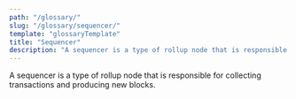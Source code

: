 ```yaml
---
path: "/glossary/"
slug: "/glossary/sequencer/"
template: "glossaryTemplate"
title: "Sequencer"
description: "A sequencer is a type of rollup node that is responsible for collecting transactions and producing new blocks."
---
```


A sequencer is a type of rollup node that is responsible for collecting transactions and producing new blocks.